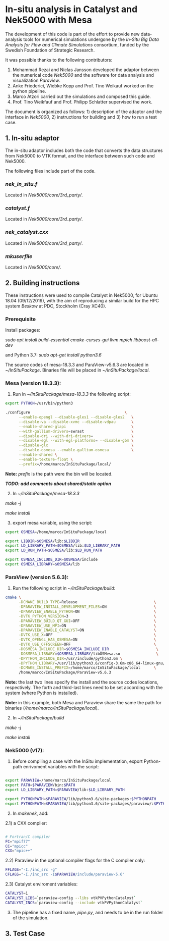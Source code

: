 # In-situ analysis in Catalyst and Nek5000 with Mesa

The development of this code is part of the effort to provide new data-analysis tools for numerical simulations undergone by the *In-Situ Big Data Analysis for Flow and Climate Simulations* consortium, funded by the Swedish Foundation of Strategic Research.

It was possible thanks to the following contributors:

1. Mohammad Rezai and Niclas Jansson developed the adaptor between the numerical code *Nek5000* and the software for data analysis and visualization *Paraview*.
2. Anke Friederici, Wiebke Kopp and Prof. Tino Weikauf worked on the python pipeline.
3. Marco Atzori carried out the simulations and composed this guide.
4. Prof. Tino Weikfauf and Prof. Philipp Schlatter supervised the work.

The document is organized as follows: 1) description of the adaptor and the interface in *Nek5000*, 2) instructions for building and 3) how to run a test case.

## 1. In-situ adaptor

The in-situ adaptor includes both the code that converts the data structures from Nek5000 to VTK format, and the interface between such code and Nek5000.

The following files include part of the code.

### *nek_in_situ.f*

Located in *Nek5000/core/3rd_party/*.

### *catalyst.f*

Located in *Nek5000/core/3rd_party/*.

### *nek_catalyst.cxx*

Located in *Nek5000/core/3rd_party/*.

### *mkuserfile*

Located in *Nek5000/core/*.

## 2. Building instructions
These instructions were used to compile Catalyst in Nek5000, for Ubuntu 18.04 (09/12/2019), with the aim of reproducing a similar build for the HPC system *Beskow* at PDC, Stockholm (Cray XC40).

### Prerequisite

Install packages:

*sudo apt install build-essential cmake-curses-gui llvm mpich libboost-all-dev*

and Python 3.7:
 *sudo apt-get install python3.6*

The source codes of mesa-18.3.3 and ParaView-v5.6.3 are located in *~/InSituPackage*. Binaries file will be placed in *~/InSituPackage/local*.

### Mesa (version 18.3.3):

1) Run in *~/InSituPackage/mesa-18.3.3* the following script:

```bash
export PYTHON=/usr/bin/python3

./configure                                          \
      --enable-opengl --disable-gles1 --disable-gles2   \
      --disable-va --disable-xvmc --disable-vdpau       \
      --enable-shared-glapi                             \
      --with-gallium-drivers=swrast                     \
      --disable-dri --with-dri-drivers=                 \
      --disable-egl --with-egl-platforms= --disable-gbm \
      --disable-glx                                     \
      --disable-osmesa --enable-gallium-osmesa          \
      --enable-shared \
      --enable-texture-float \
      --prefix=/home/marco/InSituPackage/local/
```

**Note:** *prefix* is the path were the bin will be located.

***TODO: add comments about shared/static option***

2) In *~/InSituPackage/mesa-18.3.3*

*make -j*

*make install*

3) export mesa variable, using the script:

```bash
export OSMESA=/home/marco/InSituPackage/local

export LIBDIR=$OSMESA/lib:$LIBDIR
export LD_LIBRARY_PATH=$OSMESA/lib:$LD_LIBRARY_PATH
export LD_RUN_PATH=$OSMESA/lib:$LD_RUN_PATH

export OSMESA_INCLUDE_DIR=$OSMESA/include
export OSMESA_LIBRARY=$OSMESA/lib
```

### ParaView (version 5.6.3):

1) Run the following script in *~/InSituPackage/build*:

```bash
cmake \
      -DCMAKE_BUILD_TYPE=Release                                  \
      -DPARAVIEW_INSTALL_DEVELOPMENT_FILES=ON                     \
      -DPARAVIEW_ENABLE_PYTHON=ON                                 \
      -DVTK_PYTHON_VERSION=3                                      \
      -DPARAVIEW_BUILD_QT_GUI=OFF                                 \
      -DPARAVIEW_USE_MPI=ON                                       \
      -DPARAVIEW_ENABLE_CATALYST=ON                               \
      -DVTK_USE_X=OFF                                             \
      -DVTK_OPENGL_HAS_OSMESA=ON                                  \
      -DVTK_USE_OFFSCREEN=OFF                                     \
      -DOSMESA_INCLUDE_DIR=$OSMESA_INCLUDE_DIR                     \
      -DOSMESA_LIBRARY=$OSMESA_LIBRARY/libOSMesa.so                \
      -DPYTHON_INCLUDE_DIR=/usr/include/python3.6m \
      -DPYTHON_LIBRARY=/usr/lib/python3.6/config-3.6m-x86_64-linux-gnu/libpython3.6m.so   \
      -DCMAKE_INSTALL_PREFIX=/home/marco/InSituPackage/local      \
      /home/marco/InSituPackage/ParaView-v5.6.3
```

**Note:** the last two lines specify the install and the source codes locations, respectively. The forth and third-last lines need to be set according with the system (where Python is installed).

**Note:** in this example, both Mesa and Paraview share the same the path for binaries (*/home/marco/InSituPackage/local*).

2) In *~/InSituPackage/build*

*make -j*

*make install*

### Nek5000 (v17):

1) Before compiling a case with the InSitu implementation, export Python-path enrivoment variables with the script:

```bash

export PARAVIEW=/home/marco/InSituPackage/local
export PATH=$PARAVIEW/bin:$PATH
export LD_LIBRARY_PATH=$PARAVIEW/lib:$LD_LIBRARY_PATH

export PYTHONPATH=$PARAVIEW/lib/python3.6/site-packages:$PYTHONPATH
export PYTHONPATH=$PARAVIEW/lib/python3.6/site-packages/paraview/:$PYTHONPATH

```

2) In *makenek*, add:

2.1) a CXX compiler:

```bash

# Fortran/C compiler
FC="mpif77"
CC="mpicc"
CXX="mpic++"

```

2.2) Paraview in the optional compiler flags for the C compiler only:

```bash
FFLAGS="-I./inc_src -g"
CFLAGS="-I./inc_src -I$PARAVIEW/include/paraview-5.6"
```

2.3) Catalyst enviroment variables:

```bash
CATALYST=1
CATALYST_LIBS=`paraview-config --libs vtkPVPythonCatalyst`
CATALYST_INCS=`paraview-config --include vtkPVPythonCatalyst`
```

3) The pipeline has a fixed name, *pipe.py*, and needs to be in the run folder of the simulation.

## 3. Test Case
